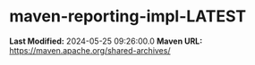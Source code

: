 # maven-reporting-impl-LATEST

**Last Modified:** 2024-05-25 09:26:00.0
**Maven URL:** https://maven.apache.org/shared-archives/
